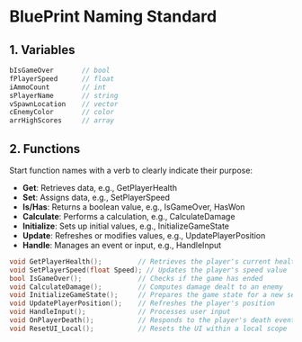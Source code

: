 # BluePrint Naming Standard

## 1. Variables
```cpp
bIsGameOver       // bool
fPlayerSpeed      // float
iAmmoCount        // int
sPlayerName       // string
vSpawnLocation    // vector
cEnemyColor       // color
arrHighScores     // array
```

## 2. Functions

Start function names with a verb to clearly indicate their purpose:
- **Get**: Retrieves data, e.g., GetPlayerHealth
- **Set**: Assigns data, e.g., SetPlayerSpeed
- **Is/Has**: Returns a boolean value, e.g., IsGameOver, HasWon
- **Calculate**: Performs a calculation, e.g., CalculateDamage
- **Initialize**: Sets up initial values, e.g., InitializeGameState
- **Update**: Refreshes or modifies values, e.g., UpdatePlayerPosition
- **Handle**: Manages an event or input, e.g., HandleInput

```cpp
void GetPlayerHealth();         // Retrieves the player's current health
void SetPlayerSpeed(float Speed); // Updates the player's speed value
bool IsGameOver();              // Checks if the game has ended
void CalculateDamage();         // Computes damage dealt to an enemy
void InitializeGameState();     // Prepares the game state for a new session
void UpdatePlayerPosition();    // Refreshes the player's position
void HandleInput();             // Processes user input
void OnPlayerDeath();           // Responds to the player's death event
void ResetUI_Local();           // Resets the UI within a local scope
```
